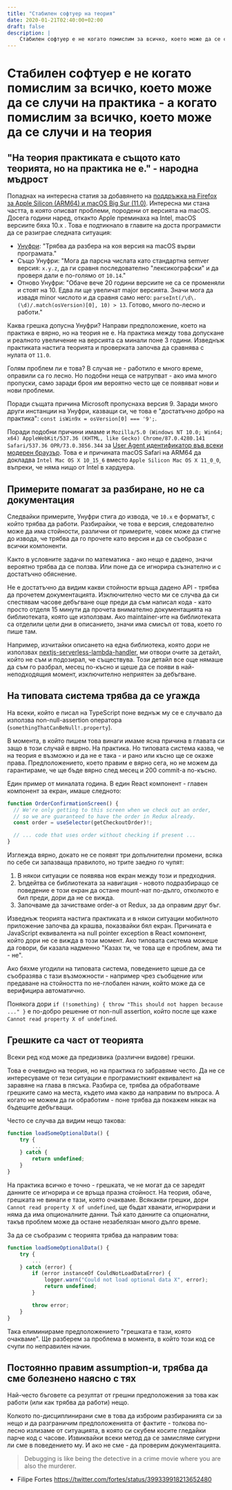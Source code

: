 ```yaml
---
title: "Стабилен софтуер на теория"
date: 2020-01-21T02:40:00+02:00
draft: false
description: |
    Стабилен софтуер е не когато помислим за всичко, което може да се случи на практика - а когато помислим за всичко, което може да се случи и на теория.
---
```


# Стабилен софтуер е не когато помислим за всичко, което може да се случи на практика - а когато помислим за всичко, което може да се случи и на теория

## "На теория практиката е същото като теорията, но на практика не е." - народна мъдрост

Попаднах на интересна статия за добавянето на [поддръжка на Firefox за Apple Silicon (ARM64) и macOS Big Sur (11.0)](https://hacks.mozilla.org/2021/01/porting-firefox-to-apple-silicon/). Интересна ми стана частта, в която описват проблеми, породени от версията на macOS. Досега години наред, откакто Apple преминаха на Intel, macOS версиите бяха 10.x . Това е подтикнало в главите на доста програмисти да се разиграе следната ситуация:

- [Унуфри](https://youtu.be/legzXbqVcZA?t=651): "Трябва да разбера на коя версия на macOS върви програмата."
- Също Унуфри: "Мога да парсна числата като стандартна semver версия: `x.y.z`, да ги сравня последователно "лексикографски" и да проверя дали е по-голямо от `10.14`."
- Отново Унуфри: "Обаче вече 20 години версиите не са се променяли и стоят на 10. Едва ли ще увеличат major версията. Значи мога да извадя minor числото и да сравня само него: `parseInt(/\d\.(\d)/.match(osVersion)[0], 10) > 13`. Готово, много по-лесно и работи."

Каква грешка допусна Унуфри? Направи предположение, което на практика е вярно, но на теория не е. На практика между това допускане и реалното увеличение на версията са минали поне 3 години. Изведнъж практиката настига теорията и проверката започва да сравнява с нулата от `11.0`.

Голям проблем ли е това? В случая не - работило е много време, оправили са го лесно. Но подобни неща се натрупват - ако има много пропуски, само заради броя им вероятно често ще се появяват нови и нови проблеми.

Поради същата причина Microsoft пропуснаха версия 9. Заради много други инстанции на Унуфри, казващи си, че това е "достатъчно добро на практика": `const isWin9x = osVersion[0] === '9';`.

Поради подобни причини имаме и `Mozilla/5.0 (Windows NT 10.0; Win64; x64) AppleWebKit/537.36 (KHTML, like Gecko) Chrome/87.0.4280.141 Safari/537.36 OPR/73.0.3856.344` за [User Agent идентификатор във всеки модерен браузър](https://webaim.org/blog/user-agent-string-history/).
Това е и причината macOS Safari на ARM64 да докладва `Intel Mac OS X 10_15_6` вместо `Apple Silicon Mac OS X 11_0_0`, въпреки, че няма нищо от Intel в хардуера.

## Примерите помагат за разбиране, но не са документация

Следвайки примерите, Унуфри стига до извода, че `10.x` е форматът, с който трябва да работи.
Разбирайки, че това е версия, следователно може да има стойности, различни от примерите, човек може да стигне до извода, че трябва да го прочете като версия и да се съобрази с всички компоненти.

Както в условните задачи по математика - ако нещо е дадено, значи вероятно трябва да се ползва. Или поне да се игнорира съзнателно и с достатъчно обяснение.

Не е достатъчно да видим какви стойности връща дадено API - трябва да прочетем документацията. Изключително често ми се случва да си спестявам часове дебъгване още преди да съм написал кода - като просто отделя 15 минути да прочета внимателно документацията на библиотеката, която ще използвам. Ако maintainer-ите на библиотеката са отделили цели дни в описанието, значи има смисъл от това, което го пише там.

Например, изчитайки описането на една библиотека, която дори не използвах [nextjs-serverless-lambda-handler](https://github.com/uladkasach/nextjs-serverless-lambda-handler#inspiration), ми отвори очите за детайл, който не съм и подозирал, че съществува. Този детайл все още нямаше да съм го разбрал, месец по-късно и щеше да се появи в най-неподходящия момент, изключително неприятен за дебъгване.

## На типовата система трябва да се угажда

На всеки, който е писал на TypeScript поне веднъж му се е случвало да използва non-null-assertion оператора (`somethingThatCanBeNull!.property`).

В момента, в който пишем това винаги имаме ясна причина в главата си защо в този случай е вярно. На практика.
Но типовата система казва, че на теория е възможно и да не е така - и рано или късно ще се окаже права. Предположението, което правим е вярно сега, но не можем да гарантираме, че ще бъде вярно след месец и 200 commit-а по-късно.

Един пример от миналата година. В един React компонент - главен компонент за екран, имаше следното:

```ts
function OrderConfirmationScreen() {
  // We're only getting to this screen when we check out an order,
  // so we are guaranteed to have the order in Redux already.
  const order = useSelector(getCheckoutOrder)!;

  // ... code that uses order without checking if present ...
}
```

Изглежда вярно, докато не се появят три допълнителни промени, всяка по себе си запазваща правилото, но трите заедно го чупят:

1. В някои ситуации се появява нов екран между този и предходния.
2. Ъпдейтва се библиотеката за навигация - новото подразбиращо се поведение е този екран да остане mount-нат по-дълго, отколкото е бил преди, дори да не се вижда.
3. Започваме да зачистваме order-а от Redux, за да оправим друг бъг.

Изведнъж теорията настига практиката и в някои ситуации мобилното приложение започва да крашва, показвайки бял екран. Причината е JavaScript еквивалента на null pointer exception в React компонент, който дори не се вижда в този момент. Ако типовата система можеше да говори, би казала надменно "Казах ти, че това ще е проблем, ама ти - не".

Ако бяхме угодили на типовата система, поведението щеше да се съобразява с тази възможности - например чрез съобщение или предаване на стойността по не-глобален начин, който може да се верифицира автоматично.

Понякога дори `if (!something) { throw "This should not happen because ..." }` е по-добро решение от non-null assertion, който после ще каже `Cannot read property X of undefined`.

## Грешките са част от теорията

Всеки ред код може да предизвика (различни видове) грешки.

Това е очевидно на теория, но на практика го забравяме често. Да не се интересуваме от тези ситуации е програмисткият еквивалент на заравяне на глава в пясъка. Разбира се, трябва да обработваме грешките само на места, където има какво да направим по въпроса. А когато не можем да ги обработим - поне трябва да покажем някак на бъдещите дебъгващи.

Често се случва да видим нещо такова:

```ts
function loadSomeOptionalData() {
    try {
        ...
    } catch {
        return undefined;
    }
}
```

На практика всичко е точно - грешката, че не могат да се заредят данните се игнорира и се връща празна стойност. На теория, обаче, грешката не винаги е тази, която очакваме. Всякакви грешки, дори `Cannot read property X of undefined`, ще бъдат хванати, игнорирани и няма да има опционалните данни. Тъй като данните са опционални, такъв проблем може да остане незабелязан много дълго време.

За да се съобразим с теорията трябва да направим това:

```ts
function loadSomeOptionalData() {
    try {
        ...
    } catch (error) {
        if (error instanceOf CouldNotLoadDataError) {
            logger.warn("Could not load optional data X", error);
            return undefined;
        }

        throw error;
    }
}
```

Така елиминираме предположението "грешката е тази, която очакваме". Ще разберем за проблема в момента, в който този код се счупи по неправилен начин.

## Постоянно правим assumption-и, трябва да сме болезнено наясно с тях

Най-често бъговете са резултат от грешни предположения за това как работи (или как трябва да работи) нещо.

Колкото по-дисциплинирани сме в това да изброим разбиранията си за нещо и да разграничим предположенията от фактите - толкова по-лесно излизаме от ситуацията, в която си скубем косите гледайки парче код с часове. Извиквайки всеки метод да се замисляме сигурни ли сме в поведението му. И ако не сме - да проверим документацията.

> Debugging is like being the detective in a crime movie where you are also the murderer.
- Filipe Fortes https://twitter.com/fortes/status/399339918213652480
